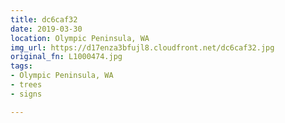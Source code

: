 ```yaml
---
title: dc6caf32
date: 2019-03-30
location: Olympic Peninsula, WA
img_url: https://d17enza3bfujl8.cloudfront.net/dc6caf32.jpg
original_fn: L1000474.jpg
tags:
- Olympic Peninsula, WA
- trees
- signs

---
```

